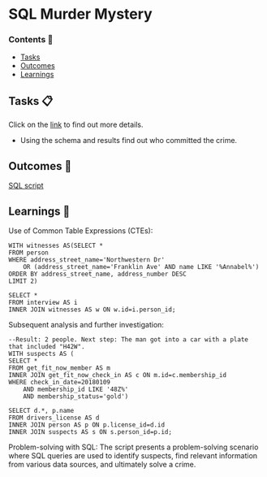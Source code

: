 # SQL Murder Mystery

### Contents 📖
- [Tasks](#tasks)
- [Outcomes](#outcomes)
- [Learnings](#learnings)

<a name="tasks"></a>
## Tasks 📋
Click on the [link](https://mystery.knightlab.com/) to find out more details.

- Using the schema and results find out who committed the crime.

<a name="outcomes"></a>
## Outcomes 🟰
[SQL script](https://github.com/duonglindaa/SQL_challenges/blob/main/SQL%20Murder%20Mystery/SQL%20script.sql)

<a name="learnings"></a>
## Learnings 🧠
Use of Common Table Expressions (CTEs):
```
WITH witnesses AS(SELECT *
FROM person
WHERE address_street_name='Northwestern Dr' 
	OR (address_street_name='Franklin Ave' AND name LIKE '%Annabel%')
ORDER BY address_street_name, address_number DESC
LIMIT 2)

SELECT *
FROM interview AS i
INNER JOIN witnesses AS w ON w.id=i.person_id;
```

Subsequent analysis and further investigation:
```
--Result: 2 people. Next step: The man got into a car with a plate that included "H42W".
WITH suspects AS (
SELECT *
FROM get_fit_now_member AS m
INNER JOIN get_fit_now_check_in AS c ON m.id=c.membership_id
WHERE check_in_date=20180109
	AND membership_id LIKE '48Z%'
	AND membership_status='gold')

SELECT d.*, p.name
FROM drivers_license AS d
INNER JOIN person AS p ON p.license_id=d.id
INNER JOIN suspects AS s ON s.person_id=p.id;
```

Problem-solving with SQL: The script presents a problem-solving scenario where SQL queries are used to identify suspects, find relevant information from various data sources, and ultimately solve a crime.
